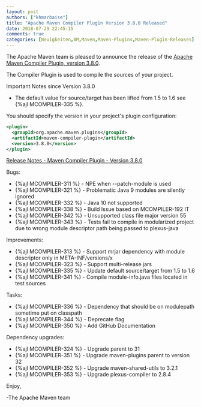 ```yaml
---
layout: post
authors: ["khmarbaise"]
title: "Apache Maven Compiler Plugin Version 3.8.0 Released"
date: 2018-07-29 22:45:15
comments: true
categories: [Neuigkeiten,BM,Maven,Maven-Plugins,Maven-Plugin-Releases]
---
```

The Apache Maven team is pleased to announce the release of the 
[Apache Maven Compiler Plugin, version 3.8.0](https://maven.apache.org/plugins/maven-compiler-plugin/).

The Compiler Plugin is used to compile the sources of your project. 

Important Notes since Version 3.8.0

 * The default value for source/target has been lifted 
   from 1.5 to 1.6 see {%ajl MCOMPILER-335 %}.


You should specify the version in your project's plugin configuration:

``` xml
<plugin>
  <groupId>org.apache.maven.plugins</groupId>
  <artifactId>maven-compiler-plugin</artifactId>
  <version>3.8.0</version>
</plugin>
```

<!-- more -->

[Release Notes - Maven Compiler Plugin - Version 3.8.0](https://issues.apache.org/jira/secure/ReleaseNote.jspa?projectId=12317225&version=12341563)


Bugs:

 * {%ajl MCOMPILER-311 %} - NPE when --patch-module is used
 * {%ajl MCOMPILER-321 %} - Problematic Java 9 modules are silently ignored
 * {%ajl MCOMPILER-332 %} - Java 10 not supported
 * {%ajl MCOMPILER-338 %} - Build Issue based on MCOMPILER-192 IT
 * {%ajl MCOMPILER-342 %} - Unsupported class file major version 55
 * {%ajl MCOMPILER-343 %} - Tests fail to compile in modularized project due to wrong module descriptor path being passed to plexus-java

Improvements:

 * {%ajl MCOMPILER-313 %} - Support mrjar dependency with module descriptor only in META-INF/versions/x
 * {%ajl MCOMPILER-323 %} - Support multi-release jars
 * {%ajl MCOMPILER-335 %} - Update default source/target from 1.5 to 1.6
 * {%ajl MCOMPILER-341 %} - Compile module-info.java files located in test sources

Tasks:

 * {%ajl MCOMPILER-336 %} - Dependency that should be on modulepath sometime put on classpath
 * {%ajl MCOMPILER-344 %} - Deprecate <optimize> flag
 * {%ajl MCOMPILER-350 %} - Add GitHub Documentation

Dependency upgrades:

 * {%ajl MCOMPILER-324 %} - Upgrade parent to 31
 * {%ajl MCOMPILER-351 %} - Upgrade maven-plugins parent to version 32
 * {%ajl MCOMPILER-352 %} - Upgrade maven-shared-utils to 3.2.1
 * {%ajl MCOMPILER-353 %} - Upgrade plexus-compiler to 2.8.4

Enjoy,

-The Apache Maven team
